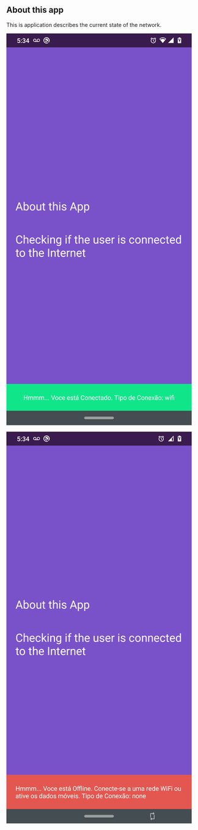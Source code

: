 ## About this app

This is application describes the current state of the network.

![App](https://github.com/lucasviga/check-connection/blob/master/screenshots/image-01.png?raw=true)

![App](https://github.com/lucasviga/check-connection/blob/master/screenshots/image-02.png?raw=true)